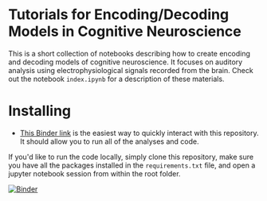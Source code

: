 # Tutorials for Encoding/Decoding Models in Cognitive Neuroscience
This is a short collection of notebooks describing how to create encoding and decoding models of cognitive neuroscience. It focuses on auditory analysis using electrophysiological signals recorded from the brain. Check out the notebook `index.ipynb` for a description of these materials.

# Installing
* [This Binder link](http://mybinder.org/repo/choldgraf/paper-encoding_decoding_electrophysiology) is the easiest way to quickly interact with this repository. It should allow you to run all of the analyses and code.

If you'd like to run the code locally, simply clone this repository, make sure you have all the packages installed in the `requirements.txt` file, and open a jupyter notebook session from within the root folder.

[![Binder](http://mybinder.org/badge.svg)](http://beta.mybinder.org/v2/gh/choldgraf/paper-encoding_decoding_electrophysiology/master?filepath=index.ipynb)
